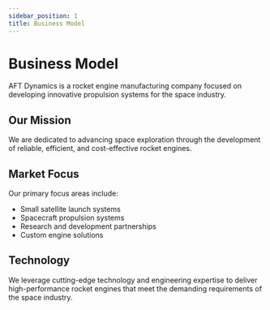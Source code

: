 ```yaml
---
sidebar_position: 1
title: Business Model
---
```


# Business Model

AFT Dynamics is a rocket engine manufacturing company focused on developing innovative propulsion systems for the space industry.

## Our Mission

We are dedicated to advancing space exploration through the development of reliable, efficient, and cost-effective rocket engines.

## Market Focus

Our primary focus areas include:

- Small satellite launch systems
- Spacecraft propulsion systems
- Research and development partnerships
- Custom engine solutions

## Technology

We leverage cutting-edge technology and engineering expertise to deliver high-performance rocket engines that meet the demanding requirements of the space industry.